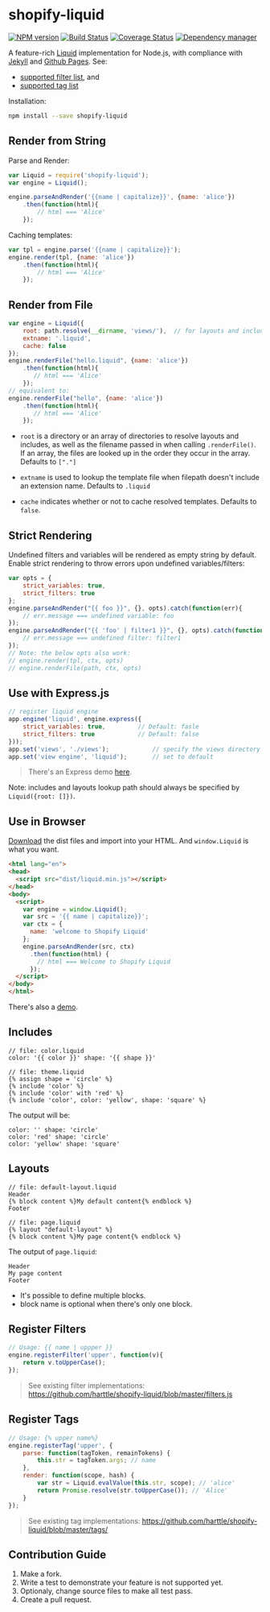 # shopify-liquid

[![NPM version](https://img.shields.io/npm/v/shopify-liquid.svg?style=flat)](https://www.npmjs.org/package/shopify-liquid)
[![Build Status](https://travis-ci.org/harttle/shopify-liquid.svg?branch=master)](https://travis-ci.org/harttle/shopify-liquid)
[![Coverage Status](https://img.shields.io/coveralls/harttle/shopify-liquid/master.svg)](https://coveralls.io/github/harttle/shopify-liquid?branch=master)
[![Dependency manager](https://img.shields.io/david/harttle/shopify-liquid.svg?style=flat)](https://david-dm.org/harttle/shopify-liquid)

A feature-rich [Liquid][shopify-liquid] implementation for Node.js, with compliance with [Jekyll][jekyll] and [Github Pages][gh].
See:

* [supported filter list](https://github.com/harttle/shopify-liquid/wiki/Builtin-Filters), and
* [supported tag list](https://github.com/harttle/shopify-liquid/wiki/Builtin-Tags)

Installation:

```bash
npm install --save shopify-liquid
```

## Render from String

Parse and Render:

```javascript
var Liquid = require('shopify-liquid');
var engine = Liquid();

engine.parseAndRender('{{name | capitalize}}', {name: 'alice'})
    .then(function(html){
        // html === 'Alice'
    });
```

Caching templates:

```javascript
var tpl = engine.parse('{{name | capitalize}}');
engine.render(tpl, {name: 'alice'})
    .then(function(html){   
        // html === 'Alice'
    });
```

## Render from File

```javascript
var engine = Liquid({
    root: path.resolve(__dirname, 'views/'),  // for layouts and includes
    extname: '.liquid',
    cache: false
});
engine.renderFile("hello.liquid", {name: 'alice'})
    .then(function(html){
       // html === 'Alice'
    });
// equivalent to: 
engine.renderFile("hello", {name: 'alice'})
    .then(function(html){
       // html === 'Alice'
    });
```

* `root` is a directory or an array of directories to resolve layouts and includes, as well as the filename passed in when calling `.renderFile()`.
If an array, the files are looked up in the order they occur in the array.
Defaults to `["."]`

* `extname` is used to lookup the template file when filepath doesn't include an extension name. Defaults to `.liquid`

* `cache` indicates whether or not to cache resolved templates. Defaults to `false`.

## Strict Rendering

Undefined filters and variables will be rendered as empty string by default.
Enable strict rendering to throw errors upon undefined variables/filters:

```javascript
var opts = {
    strict_variables: true, 
    strict_filters: true
};
engine.parseAndRender("{{ foo }}", {}, opts).catch(function(err){
    // err.message === undefined variable: foo
});
engine.parseAndRender("{{ 'foo' | filter1 }}", {}, opts).catch(function(err){
    // err.message === undefined filter: filter1
});
// Note: the below opts also work:
// engine.render(tpl, ctx, opts)
// engine.renderFile(path, ctx, opts)
```

## Use with Express.js

```javascript
// register liquid engine
app.engine('liquid', engine.express({
    strict_variables: true,         // Default: fasle
    strict_filters: true            // Default: false
})); 
app.set('views', './views');            // specify the views directory
app.set('view engine', 'liquid');       // set to default
```

> There's an Express demo [here](demo/express/).

Note: includes and layouts lookup path should always be specified by `Liquid({root: []})`.

## Use in Browser

[Download][releases] the dist files and import into your HTML.
And `window.Liquid` is what you want.

```html
<html lang="en">
<head>
  <script src="dist/liquid.min.js"></script>
</head>
<body>
  <script>
    var engine = window.Liquid();
    var src = '{{ name | capitalize}}';
    var ctx = {
      name: 'welcome to Shopify Liquid'
    };
    engine.parseAndRender(src, ctx)
      .then(function(html) {
        // html === Welcome to Shopify Liquid 
      });
  </script>
</body>
</html>
```

There's also a [demo](demo/browser/).

## Includes

```
// file: color.liquid
color: '{{ color }}' shape: '{{ shape }}'

// file: theme.liquid
{% assign shape = 'circle' %}
{% include 'color' %}
{% include 'color' with 'red' %}
{% include 'color', color: 'yellow', shape: 'square' %}
```

The output will be:

```
color: '' shape: 'circle'
color: 'red' shape: 'circle'
color: 'yellow' shape: 'square'
```

## Layouts

```
// file: default-layout.liquid
Header
{% block content %}My default content{% endblock %}
Footer

// file: page.liquid
{% layout "default-layout" %}
{% block content %}My page content{% endblock %}
```

The output of `page.liquid`:

```
Header
My page content
Footer
```

* It's possible to define multiple blocks.
* block name is optional when there's only one block.

## Register Filters

```javascript
// Usage: {{ name | uppper }}
engine.registerFilter('upper', function(v){
    return v.toUpperCase();
});
```

> See existing filter implementations: <https://github.com/harttle/shopify-liquid/blob/master/filters.js>

## Register Tags

```javascript
// Usage: {% upper name%}
engine.registerTag('upper', {
    parse: function(tagToken, remainTokens) {
        this.str = tagToken.args; // name
    },
    render: function(scope, hash) {
        var str = Liquid.evalValue(this.str, scope); // 'alice'
        return Promise.resolve(str.toUpperCase()); // 'Alice'
    }
});
```

> See existing tag implementations: <https://github.com/harttle/shopify-liquid/blob/master/tags/>

## Contribution Guide

1. Make a fork.
2. Write a test to demonstrate your feature is not supported yet.
3. Optionaly, change source files to make all test pass.
4. Create a pull request.

[nunjucks]: http://mozilla.github.io/nunjucks/
[liquid-node]: https://github.com/sirlantis/liquid-node
[shopify-liquid]: https://shopify.github.io/liquid/
[jekyll]: http://jekyllrb.com/
[gh]: https://pages.github.com/
[releases]: https://github.com/harttle/shopify-liquid/releases
